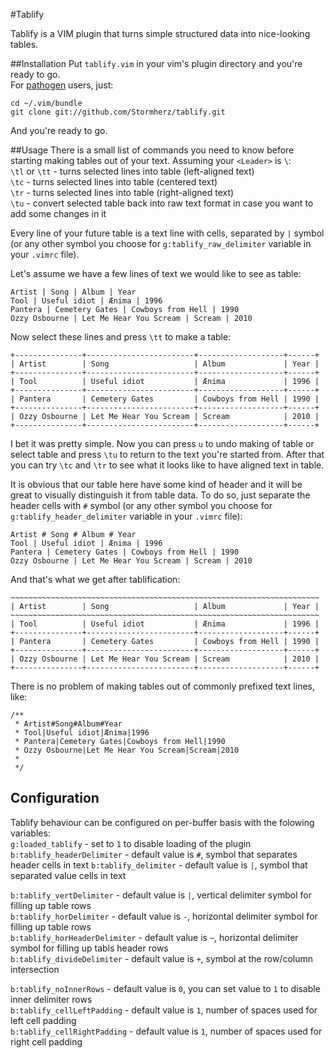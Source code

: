 #Tablify

Tablify is a VIM plugin that turns simple structured data into nice-looking tables.

##Installation
Put `tablify.vim` in your vim's plugin directory and you're ready to go.  
For [pathogen](https://github.com/tpope/vim-pathogen) users, just:  

    cd ~/.vim/bundle
    git clone git://github.com/Stormherz/tablify.git

And you're ready to go.


##Usage
There is a small list of commands you need to know before starting making tables out of your text. Assuming your `<Leader>` is `\`:  
`\tl` or `\tt` - turns selected lines into table (left-aligned text)  
`\tc` - turns selected lines into table (centered text)  
`\tr` - turns selected lines into table (right-aligned text)  
`\tu` - convert selected table back into raw text format in case you want to add some changes in it

Every line of your future table is a text line with cells, separated by `|` symbol (or any other symbol you choose for `g:tablify_raw_delimiter` variable in your `.vimrc` file).

Let's assume we have a few lines of text we would like to see as table:  

    Artist | Song | Album | Year
    Tool | Useful idiot | Ænima | 1996
    Pantera | Cemetery Gates | Cowboys from Hell | 1990
    Ozzy Osbourne | Let Me Hear You Scream | Scream | 2010

Now select these lines and press `\tt` to make a table:

    +---------------+------------------------+-------------------+------+
    | Artist        | Song                   | Album             | Year |
    +---------------+------------------------+-------------------+------+
    | Tool          | Useful idiot           | Ænima             | 1996 |
    +---------------+------------------------+-------------------+------+
    | Pantera       | Cemetery Gates         | Cowboys from Hell | 1990 |
    +---------------+------------------------+-------------------+------+
    | Ozzy Osbourne | Let Me Hear You Scream | Scream            | 2010 |
    +---------------+------------------------+-------------------+------+

I bet it was pretty simple. Now you can press `u` to undo making of table or select table and press `\tu` to return to the text you're started from. After that you can try `\tc` and `\tr` to see what it looks like to have aligned text in table.

It is obvious that our table here have some kind of header and it will be great to visually distinguish it from table data. To do so, just separate the header cells with `#` symbol (or any other symbol you choose for `g:tablify_header_delimiter` variable in your `.vimrc` file):  

    Artist # Song # Album # Year
    Tool | Useful idiot | Ænima | 1996
    Pantera | Cemetery Gates | Cowboys from Hell | 1990
    Ozzy Osbourne | Let Me Hear You Scream | Scream | 2010


And that's what we get after tablification:

    ~~~~~~~~~~~~~~~~~~~~~~~~~~~~~~~~~~~~~~~~~~~~~~~~~~~~~~~~~~~~~~~~~~~~~
    | Artist        | Song                   | Album             | Year |
    ~~~~~~~~~~~~~~~~~~~~~~~~~~~~~~~~~~~~~~~~~~~~~~~~~~~~~~~~~~~~~~~~~~~~~
    | Tool          | Useful idiot           | Ænima             | 1996 |
    +---------------+------------------------+-------------------+------+
    | Pantera       | Cemetery Gates         | Cowboys from Hell | 1990 |
    +---------------+------------------------+-------------------+------+
    | Ozzy Osbourne | Let Me Hear You Scream | Scream            | 2010 |
    +---------------+------------------------+-------------------+------+

There is no problem of making tables out of commonly prefixed text lines, like:

    /**
     * Artist#Song#Album#Year
     * Tool|Useful idiot|Ænima|1996
     * Pantera|Cemetery Gates|Cowboys from Hell|1990
     * Ozzy Osbourne|Let Me Hear You Scream|Scream|2010
     *
     */


## Configuration
Tablify behaviour can be configured on per-buffer basis with the folowing variables:  
`g:loaded_tablify` - set to `1` to disable loading of the plugin  
`b:tablify_headerDelimiter` - default value is `#`, symbol that separates header cells in text
`b:tablify_delimiter` - default value is `|`, symbol that separated value cells in text  
  
`b:tablify_vertDelimiter` - default value is `|`, vertical delimiter symbol for filling up table rows  
`b:tablify_horDelimiter` - default value is `-`, horizontal delimiter symbol for filling up table rows  
`b:tablify_horHeaderDelimiter` - default value is `~`, horizontal delimiter symbol for filling up tabls header rows  
`b:tablify_divideDelimiter` - default value is `+`, symbol at the row/column intersection
  
`b:tablify_noInnerRows` - default value is `0`, you can set value to `1` to disable inner delimiter rows  
`b:tablify_cellLeftPadding` - default value is `1`, number of spaces used for left cell padding  
`b:tablify_cellRightPadding` - default value is `1`, number of spaces used for right cell padding
